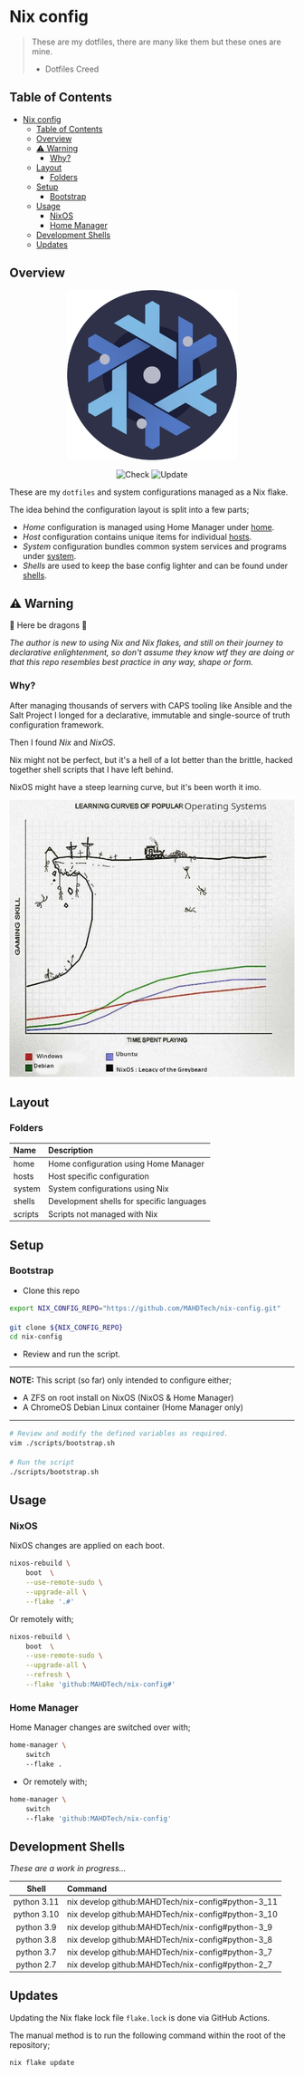 # Nix config

> These are my dotfiles, there are many like them but these ones are mine.
>
> - Dotfiles Creed

## Table of Contents

<!-- TOC -->

- [Nix config](#nix-config)
    - [Table of Contents](#table-of-contents)
    - [Overview](#overview)
    - [:warning: Warning](#warning-warning)
        - [Why?](#why)
    - [Layout](#layout)
        - [Folders](#folders)
    - [Setup](#setup)
        - [Bootstrap](#bootstrap)
    - [Usage](#usage)
        - [NixOS](#nixos)
        - [Home Manager](#home-manager)
    - [Development Shells](#development-shells)
    - [Updates](#updates)

<!-- /TOC -->

## Overview

<p align="center">

<img src="docs/images/nix_logo.png" width="300" height="300"/>
<!--
<img src="https://raw.githubusercontent.com/MAHDTech/nix-config/trunk/docs/images/nix_logo.png" width="320" height="320"/>
-->

</p>

<p align="center">

<img src="https://img.shields.io/github/actions/workflow/status/MAHDTech/nix-config/nix_flake_check.yml?label=Check&style=flat-square" alt="Check" />
<img src="https://img.shields.io/github/actions/workflow/status/MAHDTech/nix-config/nix_flake_update.yml?label=Update&style=flat-square" alt="Update" />

</p>

These are my `dotfiles` and system configurations managed as a Nix flake.

The idea behind the configuration layout is split into a few parts;

- _Home_ configuration is managed using Home Manager under [home](home).
- _Host_ configuration contains unique items for individual [hosts](hosts).
- _System_ configuration bundles common system services and programs under [system](system).
- _Shells_ are used to keep the base config lighter and can be found under [shells](shells).

## :warning: Warning

:dragon: Here be dragons :dragon:

_The author is new to using Nix and Nix flakes, and still on their journey to declarative enlightenment, so don't assume they know wtf they are doing or that this repo resembles best practice in any way, shape or form._

### Why?

After managing thousands of servers with CAPS tooling like Ansible and the Salt Project I longed for a declarative, immutable and single-source of truth configuration framework.

Then I found _Nix_ and _NixOS_.

Nix might not be perfect, but it's a hell of a lot better than the brittle, hacked together shell scripts that I have left behind.

NixOS might have a steep learning curve, but it's been worth it imo.

![NixOS Learning Curve](docs/images/nixos_curve.png)

## Layout

### Folders

| Name    | Description                               |
| :------ | :---------------------------------------- |
| home    | Home configuration using Home Manager     |
| hosts   | Host specific configuration               |
| system  | System configurations using Nix           |
| shells  | Development shells for specific languages |
| scripts | Scripts not managed with Nix              |

## Setup

### Bootstrap

- Clone this repo

```bash
export NIX_CONFIG_REPO="https://github.com/MAHDTech/nix-config.git"

git clone ${NIX_CONFIG_REPO}
cd nix-config
```

- Review and run the script.

---

**NOTE:** This script (so far) only intended to configure either;

- A ZFS on root install on NixOS (NixOS & Home Manager)
- A ChromeOS Debian Linux container (Home Manager only)

---

```bash
# Review and modify the defined variables as required.
vim ./scripts/bootstrap.sh

# Run the script
./scripts/bootstrap.sh
```

## Usage

### NixOS

NixOS changes are applied on each boot.

```bash
nixos-rebuild \
    boot  \
    --use-remote-sudo \
    --upgrade-all \
    --flake '.#'
```

Or remotely with;

```bash
nixos-rebuild \
    boot  \
    --use-remote-sudo \
    --upgrade-all \
    --refresh \
    --flake 'github:MAHDTech/nix-config#'
```

### Home Manager

Home Manager changes are switched over with;

```bash
home-manager \
    switch
    --flake .
```

- Or remotely with;

```bash
home-manager \
    switch
    --flake 'github:MAHDTech/nix-config'
```

## Development Shells

_These are a work in progress..._

|    Shell    | Command                                            |
| :---------: | :------------------------------------------------- |
| python 3.11 | nix develop github:MAHDTech/nix-config#python-3_11 |
| python 3.10 | nix develop github:MAHDTech/nix-config#python-3_10 |
| python 3.9  | nix develop github:MAHDTech/nix-config#python-3_9  |
| python 3.8  | nix develop github:MAHDTech/nix-config#python-3_8  |
| python 3.7  | nix develop github:MAHDTech/nix-config#python-3_7  |
| python 2.7  | nix develop github:MAHDTech/nix-config#python-2_7  |

## Updates

Updating the Nix flake lock file `flake.lock` is done via GitHub Actions.

The manual method is to run the following command within the root of the repository;

```bash
nix flake update
```
